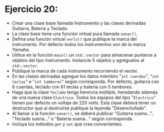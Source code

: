 Ejercicio 20:
=============

- Crear una clase base llamada Instrumento y las clases derivadas Guitarra, Bateria y Teclado.  
- La clase base tiene una función virtual pura llamada ``sonar()``. 
- Defina una función virtual ``verlo()`` que publique la marca del instrumento. Por defecto todos los instrumentos son de la marca Yamaha. 
- Utilice en la función ``main()`` un ``std::vector`` para almacenar punteros a objetos del tipo Instrumento. Instancie 5 objetos y agréguelos al ``std::vector``.
- Publique la marca de cada instrumento recorriendo el vector.
- En las clases derivadas agregue los datos miembro "``int cuerdas``", "``int teclas``" e "``int tambores``" según corresponda. Por defecto, guitarra con 6 cuerdas, teclado con 61 teclas y batería con 5 tambores.
- Haga que la clase ``Teclado`` tenga herencia múltiple, heredando además de una nueva clase ``Electrico``. Todos los equipos del tipo "``Electrico``" tienen por defecto un voltaje de 220 volts. Esta clase deberá tener un destructor que al destruirse publique la leyenda "Desenchufado".
- Al llamar a la función ``sonar()``, se deberá publicar "Guitarra suena...", "Teclado suena..." o "Batería suena..." según corresponda.
- Incluya los métodos ``get`` y ``set`` que crea convenientes.